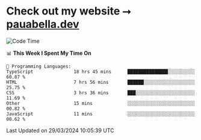 # Check out my website ⭢ [pauabella.dev](https://pauabella.dev)

<!--START_SECTION:waka-->
![Code Time](http://img.shields.io/badge/Code%20Time-3%2C160%20hrs%2030%20mins-blue)

📊 **This Week I Spent My Time On** 

```text
💬 Programming Languages: 
TypeScript               18 hrs 45 mins      ███████████████░░░░░░░░░░   60.87 % 
HTML                     7 hrs 56 mins       ██████░░░░░░░░░░░░░░░░░░░   25.75 % 
CSS                      3 hrs 36 mins       ███░░░░░░░░░░░░░░░░░░░░░░   11.69 % 
Other                    15 mins             ░░░░░░░░░░░░░░░░░░░░░░░░░   00.82 % 
JavaScript               11 mins             ░░░░░░░░░░░░░░░░░░░░░░░░░   00.62 % 
```


 Last Updated on 29/03/2024 10:05:39 UTC
<!--END_SECTION:waka-->

